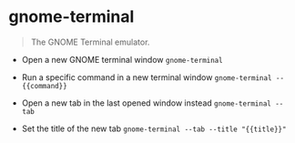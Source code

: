 # gnome-terminal
> The GNOME Terminal emulator.

- Open a new GNOME terminal window
`gnome-terminal`

- Run a specific command in a new terminal window
`gnome-terminal -- {{command}}`

- Open a new tab in the last opened window instead
`gnome-terminal --tab`

- Set the title of the new tab
`gnome-terminal --tab --title "{{title}}"`
